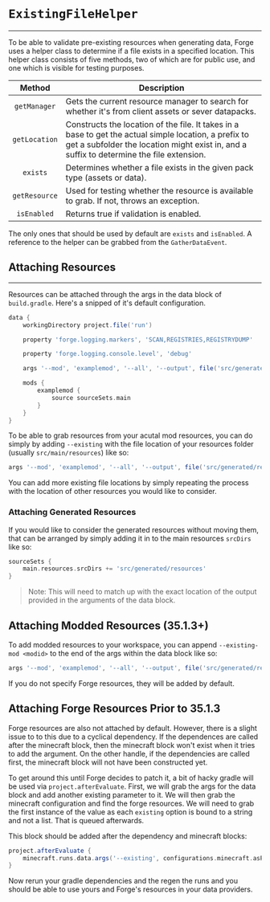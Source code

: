 # `ExistingFileHelper`
---

To be able to validate pre-existing resources when generating data, Forge uses a helper class to determine if a file exists in a specified location. This helper class consists of five methods, two of which are for public use, and one which is visible for testing purposes.

Method | Description 
:---: | ---
`getManager` | Gets the current resource manager to search for whether it's from client assets or sever datapacks.
`getLocation` | Constructs the location of the file. It takes in a base to get the actual simple location, a prefix to get a subfolder the location might exist in, and a suffix to determine the file extension.
`exists` | Determines whether a file exists in the given pack type (assets or data).
`getResource` | Used for testing whether the resource is available to grab. If not, throws an exception.
`isEnabled` | Returns true if validation is enabled.

The only ones that should be used by default are `exists` and `isEnabled`. A reference to the helper can be grabbed from the `GatherDataEvent`.

## Attaching Resources
---

Resources can be attached through the args in the data block of `build.gradle`. Here's a snipped of it's default configuration.

```gradle
data {
    workingDirectory project.file('run')

    property 'forge.logging.markers', 'SCAN,REGISTRIES,REGISTRYDUMP'

    property 'forge.logging.console.level', 'debug'

    args '--mod', 'examplemod', '--all', '--output', file('src/generated/resources/')

    mods {
        examplemod {
            source sourceSets.main
        }
    }
}
```

To be able to grab resources from your acutal mod resources, you can do simply by adding `--existing` with the file location of your resources folder (usually `src/main/resources`) like so:

```gradle
args '--mod', 'examplemod', '--all', '--output', file('src/generated/resources/'), --existing, file('src/main/resources/')
```

You can add more existing file locations by simply repeating the process with the location of other resources you would like to consider.

### Attaching Generated Resources

If you would like to consider the generated resources without moving them, that can be arranged by simply adding it in to the main resources `srcDirs` like so:

```gradle
sourceSets {
    main.resources.srcDirs += 'src/generated/resources'
}
```

> Note: This will need to match up with the exact location of the output provided in the arguments of the data block.

## Attaching Modded Resources (35.1.3+)

To add modded resources to your workspace, you can append `--existing-mod <modid>` to the end of the args within the data block like so:

```gradle
args '--mod', 'examplemod', '--all', '--output', file('src/generated/resources/'), --existing, file('src/main/resources/'), --existing-mod, 'dependencymod'
```

If you do not specify Forge resources, they will be added by default.

## Attaching Forge Resources Prior to 35.1.3

Forge resources are also not attached by default. However, there is a slight issue to to this due to a cyclical dependency. If the dependences are called after the minecraft block, then the minecraft block won't exist when it tries to add the argument. On the other handle, if the dependencies are called first, the minecraft block will not have been constructed yet.

To get around this until Forge decides to patch it, a bit of hacky gradle will be used via `project.afterEvaluate`. First, we will grab the args for the data block and add another existing parameter to it. We will then grab the minecraft configuration and find the forge resources. We will need to grab the first instance of the value as each `existing` option is bound to a string and not a list. That is queued afterwards.

This block should be added after the dependency and minecraft blocks:

```gradle
project.afterEvaluate {
    minecraft.runs.data.args('--existing', configurations.minecraft.asPath.split(":").toList().find { it.contains("forge") }.split(";")[0])
}
```

Now rerun your gradle dependencies and the regen the runs and you should be able to use yours and Forge's resources in your data providers.
